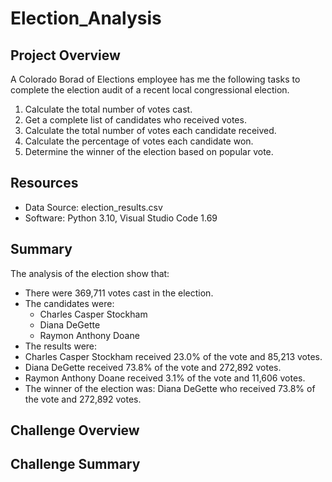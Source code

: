 # Election_Analysis

## Project Overview
A Colorado Borad of Elections employee has me the following tasks to complete the election audit of a recent local congressional election. 

1. Calculate the total number of votes cast.
2. Get a complete list of candidates who received votes.
3. Calculate the total number of votes each candidate received.
4. Calculate the percentage of votes each candidate won.
5. Determine the winner of the election based on popular vote.

## Resources
- Data Source: election_results.csv
- Software: Python 3.10, Visual Studio Code 1.69

## Summary
The analysis of the election show that:
- There were 369,711 votes cast in the election.
- The candidates were:
  - Charles Casper Stockham
  - Diana DeGette
  - Raymon Anthony Doane
 - The results were:
  - Charles Casper Stockham received 23.0% of the vote and 85,213 votes.
  - Diana DeGette received 73.8% of the vote and 272,892 votes.  
  - Raymon Anthony Doane received 3.1% of the vote and 11,606 votes.  
 - The winner of the election was: Diana DeGette who received 73.8% of the vote and 272,892 votes. 
  
  ## Challenge Overview
  
  ## Challenge Summary
